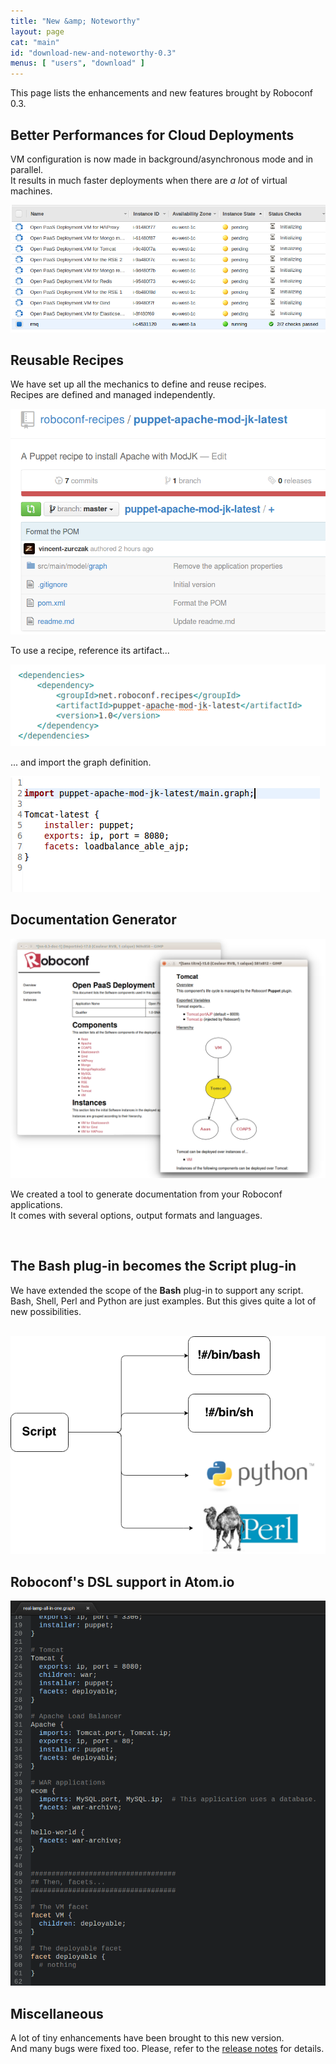 ```yaml
---
title: "New &amp; Noteworthy"
layout: page
cat: "main"
id: "download-new-and-noteworthy-0.3"
menus: [ "users", "download" ]
---
```


This page lists the enhancements and new features brought by Roboconf 0.3.


## Better Performances for Cloud Deployments

VM configuration is now made in background/asynchronous mode and in parallel.  
It results in much faster deployments when there are _a lot_ of virtual machines.

<img src="/resources/img/nn-0.3-cloud-deployments.png" alt="Cloud deployment in AWS" />

<br />

## Reusable Recipes

We have set up all the mechanics to define and reuse recipes.  
Recipes are defined and managed independently.

<img src="/resources/img/nn-0.3-recipes-4.png" alt="A Git repository for an Apache recipe" class="gs" />

To use a recipe, reference its artifact...

<img src="/resources/img/nn-0.3-recipes-2.png" alt="Declare a dependency in your POM" />

... and import the graph definition.

<img src="/resources/img/nn-0.3-recipes-3.png" alt="Import the graph definition" />

<br />

## Documentation Generator

<img src="/resources/img/nn-0.3-doc.png" alt="An example of generated documentation" class="gs" />

We created a tool to generate documentation from your Roboconf applications.  
It comes with several options, output formats and languages.

<br />

## The Bash plug-in becomes the Script plug-in

We have extended the scope of the **Bash** plug-in to support any script.  
Bash, Shell, Perl and Python are just examples. But this gives quite a lot of new possibilities.

<br />
<img src="/resources/img/nn-0.3-bash-becomes-script.png" alt="The script plug-in" />

<br />

## Roboconf's DSL support in Atom.io

<img src="/resources/img/atom.io-overview.png" alt="Atom.io support" />

<br />

## Miscellaneous

A lot of tiny enhancements have been brought to this new version.  
And many bugs were fixed too. Please, refer to the 
[release notes](https://github.com/roboconf/roboconf-platform/issues?utf8=%E2%9C%93&q=milestone%3A0.3)
for details.
